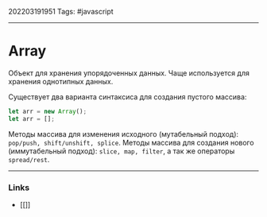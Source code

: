 202203191951
Tags: #javascript 

--- 
# Array
Объект для хранения упорядоченных данных. Чаще используется для хранения однотипных данных.

Существует два варианта синтаксиса для создания пустого массива:
```js
let arr = new Array();
let arr = [];
```

Методы массива для изменения исходного (мутабельный подход): `pop/push, shift/unshift, splice`.
Методы массива для создания нового (иммутабельный подход): `slice, map, filter`, а так же операторы `spread/rest`.

--- 
### Links
- [[]]
